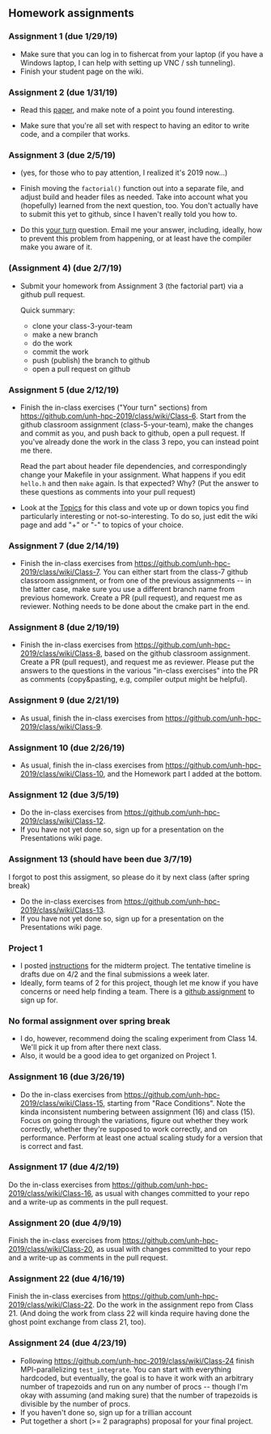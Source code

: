 
## Homework assignments

### Assignment 1 (due 1/29/19) 

 * Make sure that you can log in to fishercat from your laptop (if you
   have a Windows laptop, I can help with setting up VNC / ssh
   tunneling).
 * Finish your student page on the wiki.
   

### Assignment 2 (due 1/31/19)

 * Read this [paper](BarelySufficientSoftwareEngineering.pdf), and
   make note of a point you found interesting.

 * Make sure that you're all set with respect to having an editor to
   write code, and a compiler that works.
   
### Assignment 3 (due 2/5/19)

 * (yes, for those who to pay attention, I realized it's 2019 now...)
 
 * Finish moving the `factorial()` function out into a separate file,
   and adjust build and header files as needed. Take into account what
   you (hopefully) learned from the next question, too. You don't
   actually have to submit this yet to github, since I haven't really
   told you how to.
   
  * Do this
    [your turn](https://github.com/unh-hpc-2019/class/wiki/Class-4#your-turn) question.
    Email me your answer, including, ideally, how to prevent this
    problem from happening, or at least have the compiler make you
    aware of it.
	
### (Assignment 4) (due 2/7/19)

 * Submit your homework from Assignment 3 (the factorial part) via a
   github pull request.
   
   Quick summary:
   
   * clone your class-3-your-team
   * make a new branch
   * do the work
   * commit the work
   * push (publish) the branch to github
   * open a pull request on github
   
### Assignment 5 (due 2/12/19)
   
  * Finish the in-class exercises ("Your turn" sections) from https://github.com/unh-hpc-2019/class/wiki/Class-6. Start from the github classroom assignment (class-5-your-team), make the changes and commit as you, and push back to github, open a pull request. If you've already done the work in the class 3 repo, you can instead point me there.
 
    Read the part about header file dependencies, and correspondingly change your Makefile in your assignment. What happens if you edit `hello.h` and then `make` again. Is that expected? Why? (Put the answer to these questions as comments into your pull request)
     
  * Look at the [Topics](https://github.com/unh-hpc-2019/class/wiki/Topics) for this class and vote up or down topics you find particularly interesting or not-so-interesting. To do so, just edit the wiki page and add "+" or "-" to topics of your choice.
 
### Assignment 7 (due 2/14/19)

* Finish the in-class exercises from https://github.com/unh-hpc-2019/class/wiki/Class-7. You can either start from the class-7 github classroom assignment, or from one of the previous assignments -- in the latter case, make sure you use a different branch name from previous homework. Create a PR (pull request), and request me as reviewer. Nothing needs to be done about the cmake part in the end.

### Assignment 8 (due 2/19/19)

* Finish the in-class exercises from https://github.com/unh-hpc-2019/class/wiki/Class-8, based on the github classroom assignment. Create a PR (pull request), and request me as reviewer. Please put the answers to the questions in the various "in-class exercises" into the PR as comments (copy&pasting, e.g, compiler output might be helpful).

### Assignment 9 (due 2/21/19)

* As usual, finish the in-class exercises from https://github.com/unh-hpc-2019/class/wiki/Class-9.

### Assignment 10 (due 2/26/19)

* As usual, finish the in-class exercises from https://github.com/unh-hpc-2019/class/wiki/Class-10, and the Homework part I added at the bottom.

### Assignment 12 (due 3/5/19)

* Do the in-class exercises from https://github.com/unh-hpc-2019/class/wiki/Class-12.
* If you have not yet done so, sign up for a presentation on the Presentations wiki page.

### Assignment 13 (should have been due 3/7/19)

I forgot to post this assigment, so please do it by next class (after
spring break)

* Do the in-class exercises from https://github.com/unh-hpc-2019/class/wiki/Class-13.
* If you have not yet done so, sign up for a presentation on the Presentations wiki page.

### Project 1

* I posted [instructions](project1.pdf) for the midterm project. The tentative timeline is drafts due on 4/2 and the final submissions a week later.
* Ideally, form teams of 2 for this project, though let me know if you have concerns or need help finding a team. There is a [github assignment](https://classroom.github.com/g/OreqIZKc) to sign up for.

### No formal assignment over spring break

* I do, however, recommend doing the scaling experiment from Class 14. We'll pick it up from after there next class.
* Also, it would be a good idea to get organized on Project 1.

### Assignment 16 (due 3/26/19)

* Do the in-class exercises from https://github.com/unh-hpc-2019/class/wiki/Class-15, starting from "Race Conditions". Note the kinda inconsistent numbering between assignment (16) and class (15). Focus on going through the variations, figure out whether they work correctly, whether they're supposed to work correctly, and on performance. Perform at least one actual scaling study for a version that is correct and fast.

### Assignment 17 (due 4/2/19)

Do the in-class exercises from https://github.com/unh-hpc-2019/class/wiki/Class-16, as usual with changes committed to your repo and a write-up as comments in the pull request.

### Assignment 20 (due 4/9/19)

Finish the in-class exercises from https://github.com/unh-hpc-2019/class/wiki/Class-20, as usual with changes committed to your repo and a write-up as comments in the pull request.

### Assignment 22 (due 4/16/19)

Finish the in-class exercises from https://github.com/unh-hpc-2019/class/wiki/Class-22. Do the work in the assignment repo from Class 21. (And doing the work from class 22 will kinda require having done the ghost point exchange from class 21, too).

### Assignment 24 (due 4/23/19)

* Following https://github.com/unh-hpc-2019/class/wiki/Class-24 finish MPI-parallelizing `test_integrate`. You can start with everything hardcoded, but eventually, the goal is to have it work with an arbitrary number of trapezoids and run on any number of procs -- though I'm okay with assuming (and making sure) that the number of trapezoids is divisible by the number of procs.
* If you haven't done so, sign up for a trillian account
* Put together a short (>= 2 paragraphs) proposal for your final project.

